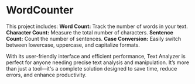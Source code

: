 # WordCounter
 This project includes:
**Word Count:** Track the number of words in your text.
**Character Count:** Measure the total number of characters.
**Sentence Count:** Count the number of sentences.
**Case Conversion:** Easily switch between lowercase, uppercase, and capitalize formats.

With its user-friendly interface and efficient performance, Text Analyzer is perfect for anyone needing precise text analysis and manipulation. It’s more than just a tool—it's a complete solution designed to save time, reduce errors, and enhance productivity.
